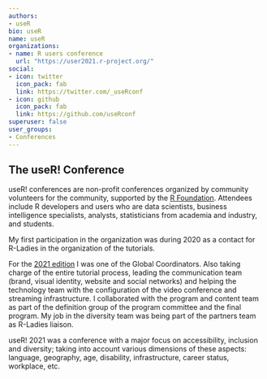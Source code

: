 ```yaml
---
authors:
- useR
bio: useR
name: useR
organizations:
- name: R users conference
  url: "https://user2021.r-project.org/"
social:
- icon: twitter
  icon_pack: fab
  link: https://twitter.com/_useRconf
- icon: github
  icon_pack: fab
  link: https://github.com/useRconf
superuser: false
user_groups:
- Conferences
---
```


## The useR! Conference

useR! conferences are non-profit conferences organized by community volunteers for the community, supported by the [R Foundation]((https://www.r-project.org/foundation/)). Attendees include R developers and users who are data scientists, business intelligence specialists, analysts, statisticians from academia and industry, and students.

My first participation in the organization was during 2020 as a contact for R-Ladies in the organization of the tutorials.

For the [2021 edition](https://user2021.r-project.org/about/global-team/) I was one of the Global Coordinators. Also taking charge of the entire tutorial process, leading the communication team (brand, visual identity, website and social networks) and helping the technology team with the configuration of the video conference and streaming infrastructure. I collaborated with the program and content team as part of the definition group of the program committee and the final program.  My job in the diversity team was being part of the partners team as R-Ladies liaison.

useR! 2021 was a conference with a major focus on accessibility, inclusion and diversity; taking into account various dimensions of these aspects: language, geography, age, disability, infrastructure, career status, workplace, etc.

